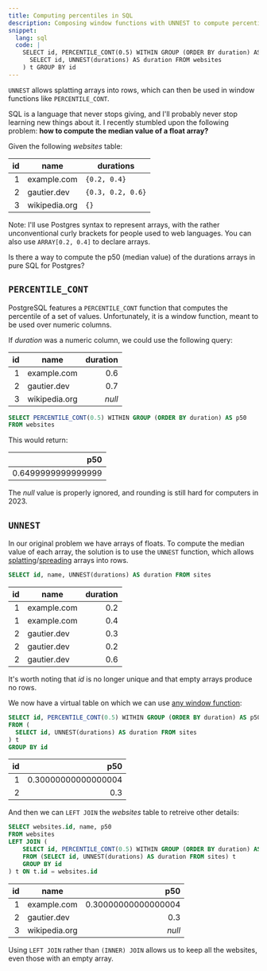 ```yaml
---
title: Computing percentiles in SQL
description: Composing window functions with UNNEST to compute percentiles of arrays in SQL.
snippet:
  lang: sql
  code: |
    SELECT id, PERCENTILE_CONT(0.5) WITHIN GROUP (ORDER BY duration) AS p50 FROM (
      SELECT id, UNNEST(durations) AS duration FROM websites
    ) t GROUP BY id
---
```


<script>
  import Example from '$lib/Example.svelte';
  import Tldr from '$lib/Tldr.svelte';
</script>

<Tldr>
  <code>UNNEST</code> allows splatting arrays into rows, which can then be used in window functions like <code>PERCENTILE_CONT</code>.
</Tldr>

SQL is a language that never stops giving, and I'll probably never stop learning new things about it. I recently stumbled upon the following problem: **how to compute the median value of a float array?**

Given the following _websites_ table:

<Example>

|  id | name          | durations         |
| --: | ------------- | ----------------- |
|   1 | example.com   | `{0.2, 0.4}`      |
|   2 | gautier.dev   | `{0.3, 0.2, 0.6}` |
|   3 | wikipedia.org | `{}`              |

</Example>

Note: I'll use Postgres syntax to represent arrays, with the rather unconventional curly brackets for people used to web languages. You can also use `ARRAY[0.2, 0.4]` to declare arrays.

Is there a way to compute the p50 (median value) of the durations arrays in pure SQL for Postgres?

## `PERCENTILE_CONT`

PostgreSQL features a `PERCENTILE_CONT` function that computes the percentile of a set of values. Unfortunately, it is a window function, meant to be used over numeric columns.

If _duration_ was a numeric column, we could use the following query:

<Example>

|  id | name          | duration |
| --: | ------------- | -------: |
|   1 | example.com   |      0.6 |
|   2 | gautier.dev   |      0.7 |
|   3 | wikipedia.org |   _null_ |

</Example>

```sql
SELECT PERCENTILE_CONT(0.5) WITHIN GROUP (ORDER BY duration) AS p50
FROM websites
```

This would return:

<Example title="Result">

|                p50 |
| -----------------: |
| 0.6499999999999999 |

</Example>

The _null_ value is properly ignored, and rounding is still hard for computers in 2023.

## `UNNEST`

In our original problem we have arrays of floats. To compute the median value of each array, the solution is to use the `UNNEST` function, which allows [splatting](https://stackoverflow.com/a/2322384/4888395)/[spreading](https://developer.mozilla.org/en-US/docs/Web/JavaScript/Reference/Operators/Spread_syntax) arrays into rows.

```sql
SELECT id, name, UNNEST(durations) AS duration FROM sites
```

<Example title="Result">

|  id | name        | duration |
| --: | ----------- | -------: |
|   1 | example.com |      0.2 |
|   1 | example.com |      0.4 |
|   2 | gautier.dev |      0.3 |
|   2 | gautier.dev |      0.2 |
|   2 | gautier.dev |      0.6 |

</Example>

It's worth noting that _id_ is no longer unique and that empty arrays produce no rows.

We now have a virtual table on which we can use [any window function](https://www.postgresql.org/docs/current/functions-aggregate.html#FUNCTIONS-HYPOTHETICAL-TABLE):

```sql
SELECT id, PERCENTILE_CONT(0.5) WITHIN GROUP (ORDER BY duration) AS p50
FROM (
  SELECT id, UNNEST(durations) AS duration FROM sites
) t
GROUP BY id
```

<Example title="Result">

|  id |                 p50 |
| --: | ------------------: |
|   1 | 0.30000000000000004 |
|   2 |                 0.3 |

</Example>

And then we can `LEFT JOIN` the _websites_ table to retreive other details:

```sql
SELECT websites.id, name, p50
FROM websites
LEFT JOIN (
	SELECT id, PERCENTILE_CONT(0.5) WITHIN GROUP (ORDER BY duration) AS p50
	FROM (SELECT id, UNNEST(durations) AS duration FROM sites) t
	GROUP BY id
) t ON t.id = websites.id
```

<Example title="Result">

|  id | name          |                 p50 |
| --: | ------------- | ------------------: |
|   1 | example.com   | 0.30000000000000004 |
|   2 | gautier.dev   |                 0.3 |
|   3 | wikipedia.org |              _null_ |

</Example>

Using `LEFT JOIN` rather than `(INNER) JOIN` allows us to keep all the websites, even those with an empty array.
